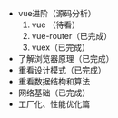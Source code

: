 * vue进阶（源码分析）
  1. vue （待看）
  2. vue-router（已完成）
  3. vuex（已完成）
* 了解浏览器原理（已完成）
* 重看设计模式（已完成）
* 重看数据结构和算法
* 网络基础（已完成）
* 工厂化、性能优化篇

